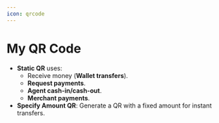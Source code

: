 ```yaml
---
icon: qrcode
---
```


# My QR Code

* **Static QR** uses:
  * Receive money (**Wallet transfers**).
  * **Request payments**.
  * **Agent cash-in/cash-out**.
  * **Merchant payments**.
* **Specify Amount QR**: Generate a QR with a fixed amount for instant transfers.
